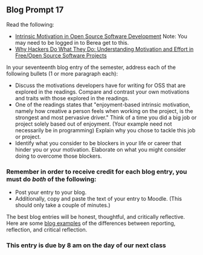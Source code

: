 ## Blog Prompt 17

Read the following:
- [Intrinsic Motivation in Open Source Software Development](https://www.sciencedirect.com/science/article/pii/S0147596706000643) Note: You may need to be logged in to Berea get to this.
- [Why Hackers Do What They Do: Understanding Motivation and Effort in Free/Open Source Software Projects ](http://www.ocw.nur.ac.rw/NR/rdonlyres/Sloan-School-of-Management/15-352Spring-2005/D2C127A9-B712-4ACD-AA82-C57DE2844B8B/0/lakhaniwolf.pdf)

In your seventeenth blog entry of the semester, address each of the following bullets (1 or more paragraph each):
- Discuss the motivations developers have for writing for OSS that are explored in the readings. Compare and contrast your own motivations and traits with those explored in the readings.
-  One of the readings states that "enjoyment-based intrinsic motivation, namely how creative a person feels when working on the project, is the strongest and most pervasive driver." Think of a time you did a big job or project solely based out of enjoyment. (Your example need not necessarily be in programming) Explain why you chose to tackle this job or project.
- Identify what you consider to be blockers in your life or career that hinder you or your motivation. Elaborate on what you might consider doing to overcome those blockers.


### Remember in order to receive credit for each blog entry, you must do *both* of the following:

  - Post your entry to your blog.
  - Additionally, copy and paste the text of your entry to Moodle. (This should only take a couple of minutes.)

The best blog entries will be honest, thoughtful, and critically reflective. Here are some [blog examples](blogreflection.md)
of the differences between reporting, reflection, and critical reflection.

### This entry is due by 8 am on the day of our next class
